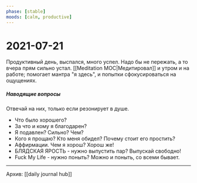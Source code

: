 ```yaml
---
phase: [stable]
moods: [calm, productive]
---
```

# 2021-07-21

Продуктивный день, выспался, много успел.
Надо бы не пережать, а то вчера прям сильно устал.
[[Meditation MOC|Медитировал]] и утром и на работе; помогает мантра "я здесь", и попытки сфокусироваться на ощущениях.

##### Наводящие вопросы
Отвечай на них, только если резонирует в душе.
- Что было хорошего?
- За что и кому я благодарен?
- Я подавлен? Сильно? Чем?
- Кого я прощаю? Кто меня обидел? Почему стоит его простить?
- Аффирмации. Чем я хорош? Хорош же!
- БЛЯДСКАЯ ЯРОСТЬ - нужно выпустить пар? Выпускай свободно!
- Fuck My Life - нужно поныть? Можно и поныть, со всеми бывает.

***
Архив: [[daily journal hub]]